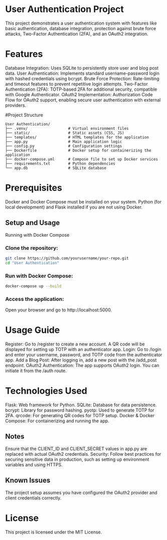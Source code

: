 # User Authentication Project
This project demonstrates a user authentication system with features like basic authentication, database integration, protection against brute force attacks, Two-Factor Authentication (2FA), and an OAuth2 integration.

# Features
Database Integration: Uses SQLite to persistently store user and blog post data.
User Authentication: Implements standard username-password login with hashed credentials using bcrypt.
Brute Force Protection: Rate-limiting and timeout features to prevent repetitive login attempts.
Two-Factor Authentication (2FA): TOTP-based 2FA for additional security, compatible with Google Authenticator.
OAuth2 Implementation: Authorization Code Flow for OAuth2 support, enabling secure user authentication with external providers.

#Project Structure

```
User Authentication/
├── .venv/                  # Virtual environment files
├── static/                 # Static assets (CSS, JS)
├── templates/              # HTML templates for the application
├── app.py                  # Main application logic
├── config.py               # Configuration settings
├── Dockerfile              # Docker setup for containerizing the application
├── docker-compose.yml      # Compose file to set up Docker services
├── requirements.txt        # Python dependencies
└── app.db                  # SQLite database
```
# Prerequisites
Docker and Docker Compose must be installed on your system.
Python (for local development) and Flask installed if you are not using Docker.
## Setup and Usage
Running with Docker Compose

### Clone the repository:
```bash
git clone https://github.com/yourusername/your-repo.git
cd "User Authentication"
```
### Run with Docker Compose:

```bash
docker-compose up --build
```
### Access the application:

Open your browser and go to http://localhost:5000.

# Usage Guide
Register: Go to /register to create a new account. A QR code will be displayed for setting up TOTP with an authenticator app.
Login: Go to /login and enter your username, password, and TOTP code from the authenticator app.
Add a Blog Post: After logging in, add a new post with the /add_post endpoint.
OAuth2 Authentication: The app supports OAuth2 login. You can initiate it from the /auth route.



# Technologies Used
Flask: Web framework for Python.
SQLite: Database for data persistence.
bcrypt: Library for password hashing.
pyotp: Used to generate TOTP for 2FA.
qrcode: For generating QR codes for TOTP setup.
Docker & Docker Compose: For containerizing and running the app.
## Notes
Ensure that the CLIENT_ID and CLIENT_SECRET values in app.py are replaced with actual OAuth2 credentials.
Security: Follow best practices for securing sensitive data in production, such as setting up environment variables and using HTTPS.

## Known Issues
The project setup assumes you have configured the OAuth2 provider and client credentials correctly.
# License
This project is licensed under the MIT License.

